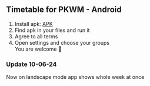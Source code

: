 ## Timetable for PKWM - Android
1. Install apk: [APK](https://github.com/florczaq/PKWM-Timetable/tree/main/PKWMTimeTable/android/app/build/outputs/apk/release)
2. Find apk in your files and run it 
3. Agree to all terms
4. Open settings and choose your groups <br/>
You are welcome 🫡

### Update 10-06-24
Now on landscape mode app shows whole week at once 
